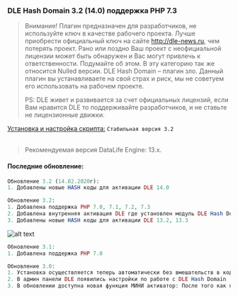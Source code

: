 ### DLE Hash Domain 3.2 (14.0) поддержка PHP 7.3
> Внимание! Плагин предназначен для разработчиков, не используйте ключ в качестве рабочего проекта. Лучше приобрести официальный ключ на  сайте http://dle-news.ru, чем потерять проект. Рано или поздно Ваш проект с неофициальной лицензии может быть обнаружен и Вас могут привлечь к ответственности. Подумайте об этом. В эту категорию так же относится Nulled версии.
> DLE Hash Domain – плагин зло. Данный плагин вы устанавливаете на свой страх и риск, мы не советуем его использовать на рабочем проекте.
> 
> PS: DLE живет и развивается за счет официальных лицензий, если Вам нравится DLE то поддерживайте разработчиков, и не ставьте не лицензионные движки. 

[Установка и настройка скрипта:](https://github.com/coolbylink/dlehashdomain/wiki/Установка-и-обновления-3.X.X) `Стабильная версия 3.2`
<br><br>
> Рекомендуемая версия DataLife Engine: 13.x.<br>

#### Последние обновление:

```php
Обновление 3.2 (14.02.2020г):
1. Добавлены новые HASH коды для активации DLE 14.0
```

```php
Обновление 3.2:
1. Добавлена поддержка PHP 7.0, 7.1, 7.2, 7.3
2. Добавлена внутренняя активация DLE где установлен модуль DLE Hash Domain. (через админ-панель модуля).
3. Добавлены новые HASH коды для активации DLE 13.2, 13.3
```

![alt text](https://i.ibb.co/pJbvmq7/2019-12-04-002511.jpg)

```php
Обновление 3.1:
1. Добавлена поддержка PHP 7.0
```

```php
Обновление 3.0:
1. Установка осуществляется теперь автоматически без вмешательств в код движка.
2. В админ панели DLE появились настройки по работе с DLE Hash Domain
3. В обновлении доступна новая функция МИНИ активатор: После того как пользователь введет нужное доменное имя для создания ХЕШ ключа, ему будет предложено скачать файл keygen.php с помощью которого он в автоматическом режиме сможет активировать свою копию DataLife Engine. Файл keygen.php создается с ХЕШОМ пользователя.
```
